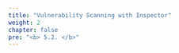 ```yaml
---
title: "Vulnerability Scanning with Inspector"
weight: 2
chapter: false
pre: "<b> 5.2. </b>"
---
```

